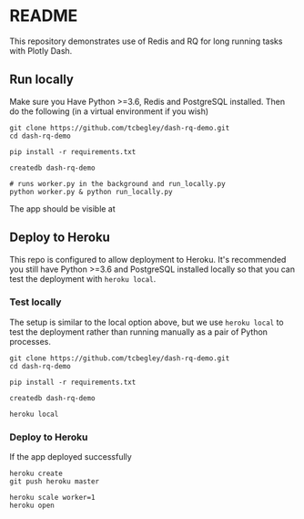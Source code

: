 # README

This repository demonstrates use of Redis and RQ for long running tasks with
Plotly Dash.

## Run locally

Make sure you Have Python >=3.6, Redis and PostgreSQL installed. Then do the
following (in a virtual environment if you wish)

```
git clone https://github.com/tcbegley/dash-rq-demo.git
cd dash-rq-demo

pip install -r requirements.txt

createdb dash-rq-demo

# runs worker.py in the background and run_locally.py
python worker.py & python run_locally.py
```

The app should be visible at

## Deploy to Heroku

This repo is configured to allow deployment to Heroku. It's recommended you
still have Python >=3.6 and PostgreSQL installed locally so that you can test
the deployment with `heroku local`.

### Test locally

The setup is similar to the local option above, but we use `heroku local` to
test the deployment rather than running manually as a pair of Python processes.

```
git clone https://github.com/tcbegley/dash-rq-demo.git
cd dash-rq-demo

pip install -r requirements.txt

createdb dash-rq-demo

heroku local
```

### Deploy to Heroku

If the app deployed successfully

```
heroku create
git push heroku master

heroku scale worker=1
heroku open
```
